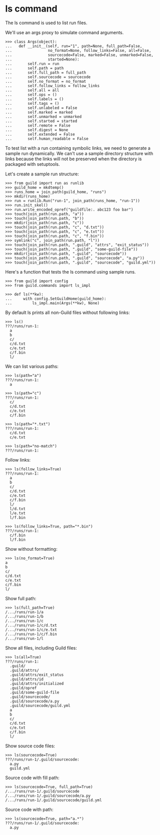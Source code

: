 # ls command

The ls command is used to list run files.

We'll use an args proxy to simulate command arguments.

    >>> class Args(object):
    ...   def __init__(self, run="1", path=None, full_path=False,
    ...                no_format=None, follow_links=False, all=False,
    ...                sourcecode=False, marked=False, unmarked=False,
    ...                started=None):
    ...       self.run = run
    ...       self.path = path
    ...       self.full_path = full_path
    ...       self.sourcecode = sourcecode
    ...       self.no_format = no_format
    ...       self.follow_links = follow_links
    ...       self.all = all
    ...       self.ops = ()
    ...       self.labels = ()
    ...       self.tags = ()
    ...       self.unlabeled = False
    ...       self.marked = marked
    ...       self.unmarked = unmarked
    ...       self.started = started
    ...       self.remote = False
    ...       self.digest = None
    ...       self.extended = False
    ...       self.human_readable = False

To test list with a run containing symbolic links, we need to generate
a sample run dynamically. We can't use a sample directory structure
with links because the links will not be preserved when the directory
is packaged with setuptools.

Let's create a sample run structure:

    >>> from guild import run as runlib
    >>> guild_home = mkdtemp()
    >>> runs_home = join_path(guild_home, "runs")
    >>> mkdir(runs_home)
    >>> run = runlib.Run("run-1", join_path(runs_home, "run-1"))
    >>> run.init_skel()
    >>> run.write_encoded_opref("guildfile:. abc123 foo bar")
    >>> touch(join_path(run.path, "a"))
    >>> touch(join_path(run.path, "b"))
    >>> mkdir(join_path(run.path, "c"))
    >>> touch(join_path(run.path, "c", "d.txt"))
    >>> touch(join_path(run.path, "c", "e.txt"))
    >>> touch(join_path(run.path, "c", "f.bin"))
    >>> symlink("c", join_path(run.path, "l"))
    >>> touch(join_path(run.path, ".guild", "attrs", "exit_status"))
    >>> touch(join_path(run.path, ".guild", "some-guild-file"))
    >>> mkdir(join_path(run.path, ".guild", "sourcecode"))
    >>> touch(join_path(run.path, ".guild", "sourcecode", "a.py"))
    >>> touch(join_path(run.path, ".guild", "sourcecode", "guild.yml"))

Here's a function that tests the ls command using sample runs.

    >>> from guild import config
    >>> from guild.commands import ls_impl

    >>> def ls(**kw):
    ...     with config.SetGuildHome(guild_home):
    ...         ls_impl.main(Args(**kw), None)

By default ls prints all non-Guild files without following links:

    >>> ls()
    ???/runs/run-1:
      a
      b
      c/
      c/d.txt
      c/e.txt
      c/f.bin
      l/

We can list various paths:

    >>> ls(path="a")
    ???/runs/run-1:
      a

    >>> ls(path="c")
    ???/runs/run-1:
      c/
      c/d.txt
      c/e.txt
      c/f.bin

    >>> ls(path="*.txt")
    ???/runs/run-1:
      c/d.txt
      c/e.txt

    >>> ls(path="no-match")
    ???/runs/run-1:

Follow links:

    >>> ls(follow_links=True)
    ???/runs/run-1:
      a
      b
      c/
      c/d.txt
      c/e.txt
      c/f.bin
      l/
      l/d.txt
      l/e.txt
      l/f.bin

    >>> ls(follow_links=True, path="*.bin")
    ???/runs/run-1:
      c/f.bin
      l/f.bin

Show without formatting:

    >>> ls(no_format=True)
    a
    b
    c/
    c/d.txt
    c/e.txt
    c/f.bin
    l/

Show full path:

    >>> ls(full_path=True)
    /.../runs/run-1/a
    /.../runs/run-1/b
    /.../runs/run-1/c
    /.../runs/run-1/c/d.txt
    /.../runs/run-1/c/e.txt
    /.../runs/run-1/c/f.bin
    /.../runs/run-1/l

Show all files, including Guild files:

    >>> ls(all=True)
    ???/runs/run-1:
      .guild/
      .guild/attrs/
      .guild/attrs/exit_status
      .guild/attrs/id
      .guild/attrs/initialized
      .guild/opref
      .guild/some-guild-file
      .guild/sourcecode/
      .guild/sourcecode/a.py
      .guild/sourcecode/guild.yml
      a
      b
      c/
      c/d.txt
      c/e.txt
      c/f.bin
      l/

Show source code files:

    >>> ls(sourcecode=True)
    ???/runs/run-1/.guild/sourcecode:
      a.py
      guild.yml

Source code with fill path:

    >>> ls(sourcecode=True, full_path=True)
    /.../runs/run-1/.guild/sourcecode
    /.../runs/run-1/.guild/sourcecode/a.py
    /.../runs/run-1/.guild/sourcecode/guild.yml

Source code with path:

    >>> ls(sourcecode=True, path="a.*")
    ???/runs/run-1/.guild/sourcecode:
      a.py
